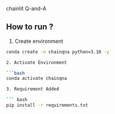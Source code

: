 chainlit Q-and-A

## How to run ?

1. Create  environment

```bash
conda create -n chainqna python=3.10 -y

2. Activate Environment

```bash
conda activate chainqna

3. Requirement Added

``` bash
pip install -r requirements.txt